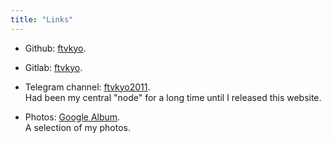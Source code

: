 ```yaml
---
title: "Links"
---
```


- Github: [ftvkyo](https://github.com/ftvkyo).
- Gitlab: [ftvkyo](https://gitlab.com/ftvkyo).

- Telegram channel: [ftvkyo2011](https://t.me/s/ftvkyo2011).<br>
  Had been my central "node" for a long time until I released this website.

- Photos: [Google Album](https://photos.app.goo.gl/H7bp4sdnDGMxJViMA).<br>
  A selection of my photos.
